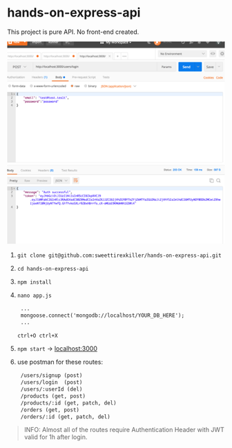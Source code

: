 # hands-on-express-api

This project is pure API. No front-end created. 

![postman](screen.png)

1) `git clone git@github.com:sweettirexkiller/hands-on-express-api.git`
2) `cd hands-on-express-api`
3) `npm install`
4) `nano app.js`

        ...
        mongoose.connect('mongodb://localhost/YOUR_DB_HERE');
        ...
        
    `ctrl+O ctrl+X`
 
5) `npm start` -> [localhost:3000](http://localhost:3000)
6) use postman for these routes: 

        /users/signup (post)
        /users/login  (post)
        /users/:userId (del)
        /products (get, post)
        /products/:id (get, patch, del)
        /orders (get, post)
        /orders/:id (get, patch, del)
        
 > INFO: Almost all of the routes require Authentication Header with JWT valid for 1h after login. 
        
        